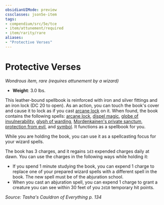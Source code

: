 ```yaml
---
obsidianUIMode: preview
cssclasses: json5e-item
tags:
- compendium/src/5e/tce
- item/attunement/required
- item/rarity/rare
aliases: 
- "Protective Verses"
---
```

# Protective Verses
*Wondrous item, rare (requires attunement by a wizard)*  

- **Weight**: 3.0 lbs.

This leather-bound spellbook is reinforced with iron and silver fittings and an iron lock (DC 20 to open). As an action, you can touch the book's cover and cause it to lock as if you cast [arcane lock](Mechanics/spells/arcane-lock.md) on it. When found, the book contains the following spells: [arcane lock](Mechanics/spells/arcane-lock.md), [dispel magic](Mechanics/spells/dispel-magic.md), [globe of invulnerability](Mechanics/spells/globe-of-invulnerability.md), [glyph of warding](Mechanics/spells/glyph-of-warding.md), [Mordenkainen's private sanctum](Mechanics/spells/mordenkainens-private-sanctum.md), [protection from evil](Mechanics/spells/protection-from-evil-and-good.md), and [symbol](Mechanics/spells/symbol.md). It functions as a spellbook for you.

While you are holding the book, you can use it as a spellcasting focus for your wizard spells.

The book has 3 charges, and it regains `1d3` expended charges daily at dawn. You can use the charges in the following ways while holding it:

- If you spend 1 minute studying the book, you can expend 1 charge to replace one of your prepared wizard spells with a different spell in the book. The new spell must be of the abjuration school.  
- When you cast an abjuration spell, you can expend 1 charge to grant a creature you can see within 30 feet of you `2d10` temporary hit points.  

*Source: Tasha's Cauldron of Everything p. 134*